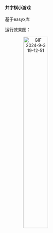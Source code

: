 <h4>井字棋小游戏</h4>
<p>基于easyx库</p>

<P>运行效果图：</P>

<img src="https://pic-poivre.oss-cn-hangzhou.aliyuncs.com/pics/GIF%202024-9-3%2019-12-51.gif" alt="GIF 2024-9-3 19-12-51" style="width:40%; text-align: center;" />
